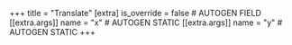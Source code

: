 +++
title = "Translate"
[extra]
is_override = false # AUTOGEN FIELD
[[extra.args]]
name = "x" # AUTOGEN STATIC
[[extra.args]]
name = "y" # AUTOGEN STATIC
+++